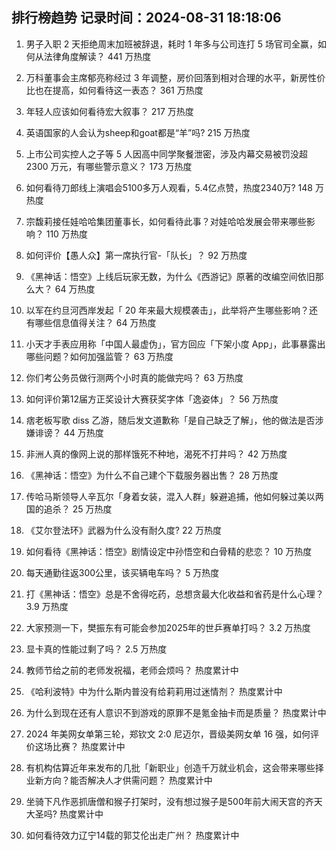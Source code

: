 
## 排行榜趋势 记录时间：2024-08-31 18:18:06
  
  1. 男子入职 2 天拒绝周末加班被辞退，耗时 1 年多与公司连打 5 场官司全赢，如何从法律角度解读？ 441 万热度
    
  2. 万科董事会主席郁亮称经过 3 年调整，房价回落到相对合理的水平，新房性价比也在提高，如何看待这一表态？ 361 万热度
    
  3. 年轻人应该如何看待宏大叙事？ 217 万热度
    
  4. 英语国家的人会认为sheep和goat都是“羊”吗? 215 万热度
    
  5. 上市公司实控人之子等 5 人因高中同学聚餐泄密，涉及内幕交易被罚没超 2300 万元，有哪些警示意义？ 173 万热度
    
  6. 如何看待刀郎线上演唱会5100多万人观看，5.4亿点赞，热度2340万? 148 万热度
    
  7. 宗馥莉接任娃哈哈集团董事长，如何看待此事？对娃哈哈发展会带来哪些影响？ 110 万热度
    
  8. 如何评价【愚人众】第一席执行官-「队长」？ 92 万热度
    
  9. 《黑神话：悟空》上线后玩家无数，为什么《西游记》原著的改编空间依旧那么大？ 64 万热度
    
  10. 以军在约旦河西岸发起「 20 年来最大规模袭击」，此举将产生哪些影响？还有哪些信息值得关注？ 64 万热度
    
  11. 小天才手表应用称「中国人最虚伪」，官方回应「下架小度 App」，此事暴露出哪些问题？如何加强监管？ 63 万热度
    
  12. 你们考公务员做行测两个小时真的能做完吗？ 63 万热度
    
  13. 如何评价第12届方正奖设计大赛获奖字体「逸姿体」？ 56 万热度
    
  14. 痞老板写歌 diss 乙游，随后发文道歉称「是自己缺乏了解」，他的做法是否涉嫌诽谤？ 44 万热度
    
  15. 非洲人真的像网上说的那样饿死不种地，渴死不打井吗？ 42 万热度
    
  16. 《黑神话：悟空》为什么不自己建个下载服务器出售？ 28 万热度
    
  17. 传哈马斯领导人辛瓦尔「身着女装，混入人群」躲避追捕，他如何躲过美以两国的追杀？ 25 万热度
    
  18. 《艾尔登法环》武器为什么没有耐久度? 22 万热度
    
  19. 如何看待《黑神话：悟空》剧情设定中孙悟空和白骨精的悲恋？ 10 万热度
    
  20. 每天通勤往返300公里，该买辆电车吗？ 5 万热度
    
  21. 打《黑神话：悟空》总是不舍得吃药，总想贪最大化收益和省药是什么心理？ 3.9 万热度
    
  22. 大家预测一下，樊振东有可能会参加2025年的世乒赛单打吗？ 3.2 万热度
    
  23. 显卡真的性能过剩了吗？ 2.5 万热度
    
  24. 教师节给之前的老师发祝福，老师会烦吗？ 热度累计中
    
  25. 《哈利波特》中为什么斯内普没有给莉莉用过迷情剂？ 热度累计中
    
  26. 为什么到现在还有人意识不到游戏的原罪不是氪金抽卡而是质量？ 热度累计中
    
  27. 2024 年美网女单第三轮，郑钦文 2:0 尼迈尔，晋级美网女单 16 强，如何评价这场比赛？ 热度累计中
    
  28. 有机构估算近年来发布的几批「新职业」创造千万就业机会，这会带来哪些择业新方向？能否解决人才供需问题？ 热度累计中
    
  29. 坐骑下凡作恶抓唐僧和猴子打架时，没有想过猴子是500年前大闹天宫的齐天大圣吗? 热度累计中
    
  30. 如何看待效力辽宁14载的郭艾伦出走广州？ 热度累计中
    